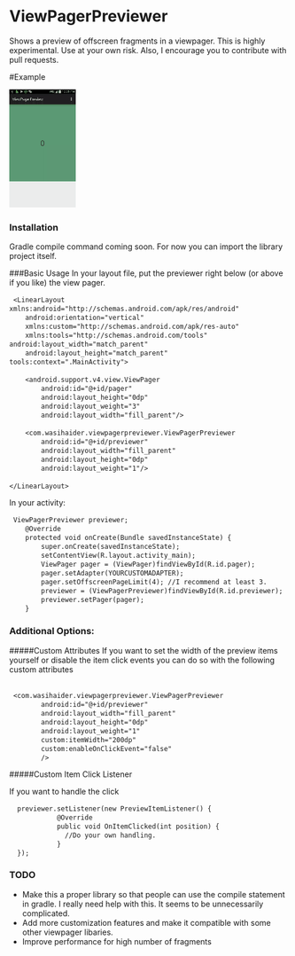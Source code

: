 # ViewPagerPreviewer
Shows a preview of offscreen fragments in a viewpager. This is highly experimental. Use at your own risk. Also, I encourage you to contribute with pull requests.

#Example

![ ](/sample.gif)

### Installation

Gradle compile command coming soon. For now you can import the library project itself.

###Basic Usage
In your layout file, put the previewer right below (or above if you like) the view pager.
```
 <LinearLayout xmlns:android="http://schemas.android.com/apk/res/android"
    android:orientation="vertical"
    xmlns:custom="http://schemas.android.com/apk/res-auto"
    xmlns:tools="http://schemas.android.com/tools" android:layout_width="match_parent"
    android:layout_height="match_parent"  tools:context=".MainActivity">

    <android.support.v4.view.ViewPager
        android:id="@+id/pager"
        android:layout_height="0dp"
        android:layout_weight="3"
        android:layout_width="fill_parent"/>

    <com.wasihaider.viewpagerpreviewer.ViewPagerPreviewer
        android:id="@+id/previewer"
        android:layout_width="fill_parent"
        android:layout_height="0dp"
        android:layout_weight="1"/>

</LinearLayout>
```

In your activity:

```
 ViewPagerPreviewer previewer;
    @Override
    protected void onCreate(Bundle savedInstanceState) {
        super.onCreate(savedInstanceState);
        setContentView(R.layout.activity_main);
        ViewPager pager = (ViewPager)findViewById(R.id.pager);
        pager.setAdapter(YOURCUSTOMADAPTER);
        pager.setOffscreenPageLimit(4); //I recommend at least 3.
        previewer = (ViewPagerPreviewer)findViewById(R.id.previewer);
        previewer.setPager(pager);
    }

```

### Additional Options:

#####Custom Attributes
If you want to set the width of the preview items yourself or disable the item click events you can do so with the following custom attributes

```

 <com.wasihaider.viewpagerpreviewer.ViewPagerPreviewer
        android:id="@+id/previewer"
        android:layout_width="fill_parent"
        android:layout_height="0dp"
        android:layout_weight="1"
        custom:itemWidth="200dp"
        custom:enableOnClickEvent="false"
        />
```

#####Custom Item Click Listener

If you want to handle the click

```
  previewer.setListener(new PreviewItemListener() {
            @Override
            public void OnItemClicked(int position) {
              //Do your own handling.
            }
  });
```


### TODO

 - Make this a proper library so that people can use the compile statement in gradle. I really need help with this. It seems to be unnecessarily complicated.
 - Add more customization features and make it compatible with some other viewpager libaries.
 - Improve performance for high number of fragments 
